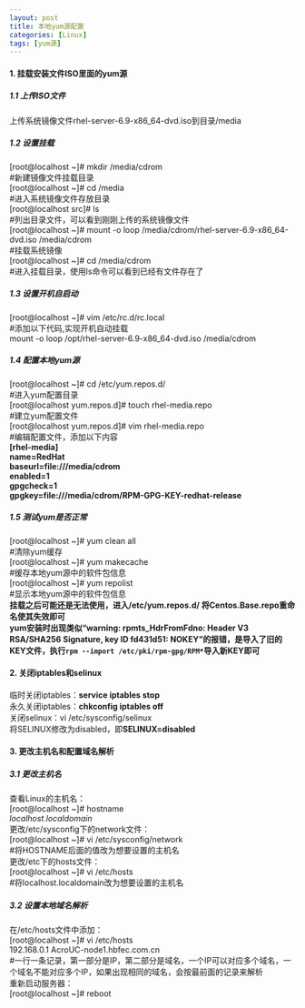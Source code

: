 ```yaml
---
layout: post
title: 本地yum源配置
categories: [Linux]
tags: [yum源]
---
```

#### 1.	挂载安装文件ISO里面的yum源  
##### 1.1 上传ISO文件  
上传系统镜像文件rhel-server-6.9-x86_64-dvd.iso到目录/media  
##### 1.2 设置挂载  
[root@localhost ~]# mkdir /media/cdrom                                             
#新建镜像文件挂载目录  
[root@localhost ~]# cd /media                                                 
#进入系统镜像文件存放目录  
[root@localhost src]# ls                                    
#列出目录文件，可以看到刚刚上传的系统镜像文件  
[root@localhost ~]# mount -o loop /media/cdrom/rhel-server-6.9-x86_64-dvd.iso /media/cdrom    
#挂载系统镜像  
[root@localhost ~]# cd /media/cdrom                   
#进入挂载目录，使用ls命令可以看到已经有文件存在了  
##### 1.3 设置开机自启动  
[root@localhost ~]# vim /etc/rc.d/rc.local                                    
#添加以下代码,实现开机自动挂载  
mount -o loop /opt/rhel-server-6.9-x86_64-dvd.iso /media/cdrom   
##### 1.4 配置本地yum源  
[root@localhost ~]# cd /etc/yum.repos.d/                                               
#进入yum配置目录  
[root@localhost yum.repos.d]# touch rhel-media.repo                                     
#建立yum配置文件  
[root@localhost yum.repos.d]# vim rhel-media.repo                             
#编辑配置文件，添加以下内容  
**[rhel-media]**  
**name=RedHat**   
**baseurl=file:///media/cdrom**     
**enabled=1**   
**gpgcheck=1**   
**gpgkey=file:///media/cdrom/RPM-GPG-KEY-redhat-release**    
##### 1.5 测试yum是否正常   
[root@localhost ~]# yum clean all                                                          
#清除yum缓存  
[root@localhost ~]# yum makecache                                       
#缓存本地yum源中的软件包信息  
[root@localhost ~]# yum repolist                                           
#显示本地yum源中的软件包信息  
**挂载之后可能还是无法使用，进入/etc/yum.repos.d/ 将Centos.Base.repo重命名使其失效即可**  
**yum安装时出现类似“warning: rpmts_HdrFromFdno: Header V3 RSA/SHA256 Signature, key ID fd431d51: NOKEY”的报错，是导入了旧的KEY文件，执行`rpm --import /etc/pki/rpm-gpg/RPM*`导入新KEY即可**  
#### 2. 关闭iptables和selinux  
临时关闭iptables：**service iptables stop**   
永久关闭iptables：**chkconfig iptables off**   
关闭selinux：vi /etc/sysconfig/selinux   
将SELINUX修改为disabled，即**SELINUX=disabled**   
#### 3. 更改主机名和配置域名解析  
##### 3.1 更改主机名  
查看Linux的主机名：  
[root@localhost ~]# hostname   
*localhost.localdomain*  
更改/etc/sysconfig下的network文件：  
[root@localhost ~]# vi /etc/sysconfig/network                   
#将HOSTNAME后面的值改为想要设置的主机名  
更改/etc下的hosts文件：  
[root@localhost ~]# vi /etc/hosts                              
#将localhost.localdomain改为想要设置的主机名  
##### 3.2 设置本地域名解析  
在/etc/hosts文件中添加：  
[root@localhost ~]# vi /etc/hosts   
192.168.0.1  AcroUC-node1.hbfec.com.cn                           
#一行一条记录，第一部分是IP，第二部分是域名，一个IP可以对应多个域名，一个域名不能对应多个IP，如果出现相同的域名，会按最前面的记录来解析  
重新启动服务器：  
[root@localhost ~]# reboot   